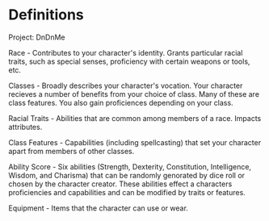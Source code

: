# Definitions

Project: DnDnMe

Race - Contributes to your character's identity. Grants particular racial traits, such as special senses, proficiency with certain weapons or tools, etc.

Classes - Broadly describes your character's vocation. Your character recieves a number of benefits from your choice of class. Many of these are class features. You also gain proficiences depending on your class.

Racial Traits - Abilities that are common among members of a race. Impacts attributes.

Class Features - Capabilities (including spellcasting) that set your character apart from members of other classes.
 
Ability Score - Six abilities (Strength, Dexterity, Constitution, Intelligence, Wisdom, and Charisma) that can be randomly genorated by dice roll or chosen by the character creator. These abilities effect a characters proficiencies and capabilities and can be modified by traits or features.

Equipment - Items that the character can use or wear.

